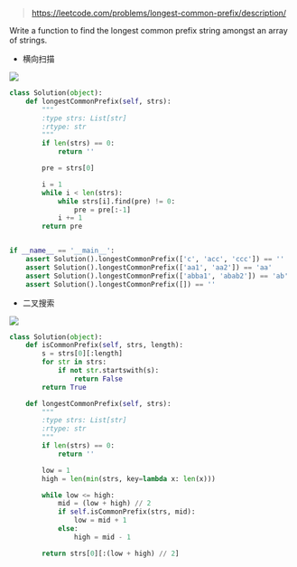 > https://leetcode.com/problems/longest-common-prefix/description/

Write a function to find the longest common prefix string amongst an array of strings.


- 横向扫描

![](https://leetcode.com/media/original_images/14_basic.png)

```python
class Solution(object):
    def longestCommonPrefix(self, strs):
        """
        :type strs: List[str]
        :rtype: str
        """
        if len(strs) == 0:
            return ''

        pre = strs[0]

        i = 1
        while i < len(strs):
            while strs[i].find(pre) != 0:
                pre = pre[:-1]
            i += 1
        return pre


if __name__ == '__main__':
    assert Solution().longestCommonPrefix(['c', 'acc', 'ccc']) == ''
    assert Solution().longestCommonPrefix(['aa1', 'aa2']) == 'aa'
    assert Solution().longestCommonPrefix(['abba1', 'abab2']) == 'ab'
    assert Solution().longestCommonPrefix([]) == ''
```

- 二叉搜索

![](https://leetcode.com/media/original_images/14_lcp_binary_search.png)

```python
class Solution(object):
    def isCommonPrefix(self, strs, length):
        s = strs[0][:length]
        for str in strs:
            if not str.startswith(s):
                return False
        return True

    def longestCommonPrefix(self, strs):
        """
        :type strs: List[str]
        :rtype: str
        """
        if len(strs) == 0:
            return ''

        low = 1
        high = len(min(strs, key=lambda x: len(x)))

        while low <= high:
            mid = (low + high) // 2
            if self.isCommonPrefix(strs, mid):
                low = mid + 1
            else:
                high = mid - 1

        return strs[0][:(low + high) // 2]
```
